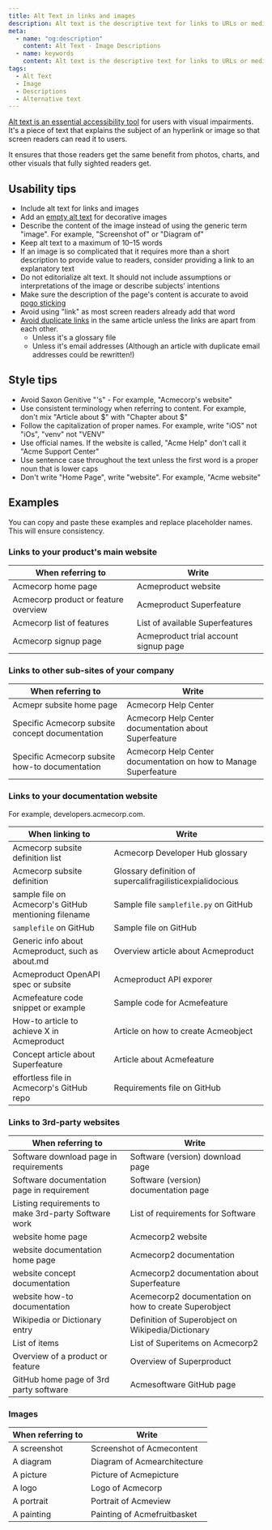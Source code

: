 ```yaml
---
title: Alt Text in links and images
description: Alt text is the descriptive text for links to URLs or media. Learn how to do it right.
meta:
  - name: "og:description"
    content: Alt Text - Image Descriptions
  - name: keywords
    content: Alt text is the descriptive text for links to URLs or media. Learn how to do it right.
tags:
  - Alt Text
  - Image
  - Descriptions
  - Alternative text
---
```


[Alt text is an essential accessibility tool](https://aceseditors.org/news/2020/how-to-write-great-alt-text-and-why-it-matters) for users with visual impairments.
It's a piece of text that explains the subject of an hyperlink or image so that screen readers can read it to users.

It ensures that those readers get the same benefit from photos, charts, and other visuals that fully sighted readers get.

## Usability tips

- Include alt text for links and images
- Add an [empty alt text](https://www.w3.org/WAI/tutorials/images/decorative/ "Documentation about decorative images on W3C") for decorative images
- Describe the content of the image instead of using the generic term "image". For example, "Screenshot of" or "Diagram of"
- Keep alt text to a maximum of 10–15 words
- If an image is so complicated that it requires more than a short description to provide value to readers,
consider providing a link to an explanatory text
- Do not editorialize alt text.
It should not include assumptions or interpretations of the image or describe subjects’ intentions
- Make sure the description of the page's content is accurate to avoid [pogo sticking](https://www.nngroup.com/articles/pogo-sticking/ "Article about pogo sticking on NNGroup")
- Avoid using "link" as most screen readers already add that word
- [Avoid duplicate links](https://www.nngroup.com/articles/duplicate-links/ "Article about duplicate links on NNGroup") in the same article unless the links are apart from each other.
  - Unless it's a glossary file
  - Unless it's email addresses (Although an article with duplicate email addresses could be rewritten!)

## Style tips

- Avoid Saxon Genitive "'s" - For example, "Acmecorp's website"
- Use consistent terminology when referring to content.
For example, don't mix "Article about $" with "Chapter about $"
- Follow the capitalization of proper names. For example, write "iOS" not "iOs", "venv" not "VENV"
- Use official names. If the website is called, "Acme Help" don't call it "Acme Support Center"
- Use sentence case throughout the text unless the first word is a proper noun that is lower caps
- Don't write "Home Page", write "website". For example, "Acme website"

## Examples

You can copy and paste these examples and replace placeholder names.
This will ensure consistency.

### Links to your product's main website

|When referring to|Write|
|-|-|
|Acmecorp home page|Acmeproduct website|
|Acmecorp product or feature overview|Acmeproduct Superfeature|
|Acmecorp list of features|List of available Superfeatures|
|Acmecorp signup page|Acmeproduct trial account signup page|

### Links to other sub-sites of your company

|When referring to|Write|
|-|-|
|Acmepr subsite home page|Acmecorp Help Center|
|Specific Acmecorp subsite concept documentation|Acmecorp Help Center documentation about Superfeature|
|Specific Acmecorp subsite how-to documentation|Acmecorp Help Center documentation on how to Manage Superfeature|

### Links to your documentation website

For example, developers.acmecorp.com.

|When linking to|Write|
|-|-|
|Acmecorp subsite definition list|Acmecorp Developer Hub glossary|
|Acmecorp subsite definition|Glossary definition of supercalifragilisticexpialidocious|
|sample file on Acmecorp's GitHub mentioning filename|Sample file `samplefile.py` on GitHub|
|`samplefile` on GitHub|Sample file on GitHub|
|Generic info about Acmeproduct, such as about.md|Overview article about Acmeproduct|
|Acmeproduct OpenAPI spec or subsite|Acmeproduct API exporer|
|Acmefeature code snippet or example|Sample code for Acmefeature|
|How-to article to achieve X in Acmeproduct|Article on how to create Acmeobject|
|Concept article about Superfeature|Article about Acmefeature|
|effortless file in Acmecorp's GitHub repo|Requirements file on GitHub|

### Links to 3rd-party websites

|When referring to|Write|
|-|-|
|Software download page in requirements|Software (version) download page|
|Software documentation page in requirement|Software (version) documentation page|
|Listing requirements to make 3rd-party Software work|List of requirements for Software|
|website home page|Acmecorp2 website|
|website documentation home page|Acmecorp2 documentation|
|website concept documentation|Acmecorp2 documentation about Superfeature|
|website how-to documentation|Acemecorp2 documentation on how to create Superobject|
|Wikipedia or Dictionary entry|Definition of Superobject on Wikipedia/Dictionary|
|List of items| List of Superitems on Acmecorp2|
|Overview of a product or feature|Overview of Superproduct|
|GitHub home page of 3rd party software|Acmesoftware GitHub page|

### Images

|When referring to|Write|
|-|-|
|A screenshot|Screenshot of Acmecontent|Acmeevent|
|A diagram|Diagram of Acmearchitecture|
|A picture|Picture of Acmepicture|
|A logo|Logo of Acmecorp|
|A portrait|Portrait of Acmeview|
|A painting|Painting of Acmefruitbasket|